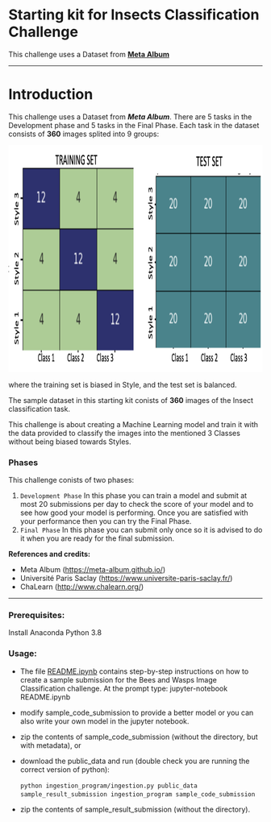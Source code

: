 # Starting kit for Insects Classification Challenge

This challenge uses a Dataset from **[Meta Album](https://meta-album.github.io/)**

---

# Introduction

This challenge uses a Dataset from ***Meta Album***. There are 5 tasks in the Development phase and 5 tasks in the Final Phase.
Each task in the dataset consists of **360** images splited into 9 groups:

<center>
<img src="images/task_distribution.png" width="1200" height="450">
</center>

where the training set is biased in Style, and the test set is balanced.

The sample dataset in this starting kit conists of **360** images of the Insect classification task.

This challenge is about creating a Machine Learning model and train it with the data provided to classify the images into the mentioned 3 Classes without being biased towards Styles.

### Phases

This challenge conists of two phases:

1. `Development Phase`
   In this phase you can train a model and submit at most 20 submissions per day to check the score of your model and to see how good your model is performing. Once you are satisfied with your performance then you can try the Final Phase.
2. `Final Phase`
   In this phase you can submit only once so it is advised to do it when you are ready for the final submission.

**References and credits:**

- Meta Album (https://meta-album.github.io/)
- Université Paris Saclay (https://www.universite-paris-saclay.fr/)
- ChaLearn (http://www.chalearn.org/)

---

### Prerequisites:

Install Anaconda Python 3.8

### Usage:

- The file [README.ipynb](./README.ipynb) contains step-by-step instructions on how to create a sample submission for the Bees and Wasps Image Classification challenge.
  At the prompt type:
  jupyter-notebook README.ipynb
- modify sample_code_submission to provide a better model or you can also write your own model in the jupyter notebook.
- zip the contents of sample_code_submission (without the directory, but with metadata), or
- download the public_data and run (double check you are running the correct version of python):

  `python ingestion_program/ingestion.py public_data sample_result_submission ingestion_program sample_code_submission`
- zip the contents of sample_result_submission (without the directory).
